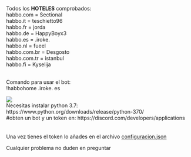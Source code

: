 Todos los <b>HOTELES</b> comprobados:
<br>
habbo.com = Sectional
<br>
habbo.it = teschietto96
<br>
habbo.fr = jorda
<br>
habbo.de = HappyBoyx3
<br>
habbo.es = .iroke.
<br>
habbo.nl = fueel
<br>
habbo.com.br = Desgosto
<br>
habbo.com.tr = istanbul
<br>
habbo.fi = Kyselija
<br>
<br>

Comando para usar el bot:
<br>
!habbohome .iroke. es 


<img src="https://i.imgur.com/RzzQ2JZ.png">
<br>
Necesitas instalar python 3.7: https://www.python.org/downloads/release/python-370/
<br>
#obten un bot y un token en: https://discord.com/developers/applications


<br>
<br>
<br>
Una vez tienes el token lo añades en el archivo <a href="https://github.com/jose89fcb/Habbo-Home-Antigua-bot-discord/blob/main/configuracion.json">configuracion.json</a>
<br>

Cualquier problema no duden en preguntar
<br>
<br>
<br>


